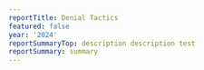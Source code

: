 ```yaml
---
reportTitle: Denial Tactics
featured: false
year: '2024'
reportSummaryTop: description description test
reportSummary: summary
---
```


